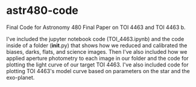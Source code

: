 # astr480-code
Final Code for Astronomy 480 Final Paper on TOI 4463 and TOI 4463 b.  

I've included the jupyter notebook code (TOI_4463.ipynb) and the code inside of a folder (__init__.py) that shows how we reduced and calibrated the biases, darks, flats, and science images. Then I've also included how we applied aperture photometry to each image in our folder and the code for plotting the light curve of our target TOI 4463. I've also included code for plotting TOI 4463's model curve based on parameters on the star and the exo-planet.
